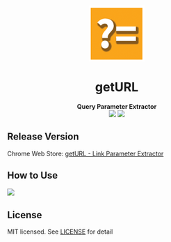 <p align="center"><img src="img/favicon.png"></p>
<h1 align="center">getURL</h1>
<p align="center"><strong>Query Parameter Extractor</strong><br />
<img src="https://img.shields.io/chrome-web-store/v/kindcepkhhhkoofimgndkdbhkfechfon.svg">
<img src="https://img.shields.io/github/downloads/stuartajd/getURL/total.svg">
</p>

## Release Version
Chrome Web Store: <a href="https://chrome.google.com/webstore/detail/geturl-link-parameter-ext/kindcepkhhhkoofimgndkdbhkfechfon" target="_blank">getURL - Link Parameter Extractor</a>

## How to Use
<img src="https://lh3.googleusercontent.com/3E8oNNwR_IK2GCK18XWKpWcR2Q9LmIt3G31Id4Ucf5GEyN93gPUj94V5cRJF754RQ0Is2FduzxM=w400">

## License
MIT licensed. See [LICENSE](LICENSE) for detail
